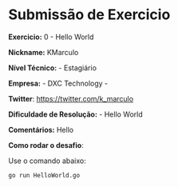 # Submissão de Exercicio

**Exercicio:** 0 - Hello World

**Nickname:** KMarculo

**Nível Técnico:** - Estagiário

**Empresa:** - DXC Technology -

**Twitter**: https://twitter.com/k_marculo

**Dificuldade de Resolução:** - Hello World

**Comentários:** Hello

**Como rodar o desafio**: 

Use o comando abaixo: 
```bash
go run HelloWorld.go
```